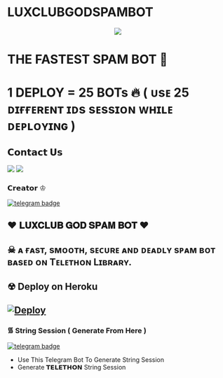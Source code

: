# LUXCLUBGODSPAMBOT


<p align="center">
  <img src="https://telegra.ph/file/98d53cbd1cee536bb1eaa.jpg">
</p>

# THE FASTEST SPAM BOT 🤟
# 1 DEPLOY = 25 BOTs 🔥 ( ᴜsᴇ 25 ᴅɪғғᴇʀᴇɴᴛ ɪᴅs sᴇssɪᴏɴ ᴡʜɪʟᴇ ᴅᴇᴘʟᴏʏɪɴɢ )

## 𝗖𝗼𝗻𝘁𝗮𝗰𝘁 𝗨𝘀 
                          
<a href="https://t.me/luxclub_sergio"><img src="https://img.shields.io/badge/Join-SUPPORT%20GROUP-red.svg?logo=Telegram"></a>
<a href="https://t.me/bluebotarena"><img src="https://img.shields.io/badge/Join-OFFICIAL%20GROUP-red.svg?logo=Telegram"></a>


### 𝗖𝗿𝗲𝗮𝘁𝗼𝗿 ♔︎

[![telegram badge](https://telegra.ph/file/a4278ea5d9900f88f3de3.jpg)](https://t.me/RichRealm)

## ❤︎ 𝐋𝐔𝐗𝐂𝐋𝐔𝐁 𝐆𝐎𝐃 𝐒𝐏𝐀𝐌 𝐁𝐎𝐓 ❤︎
## ☠︎︎ ᴀ ғᴀsᴛ, sᴍᴏᴏᴛʜ, sᴇᴄᴜʀᴇ ᴀɴᴅ ᴅᴇᴀᴅʟʏ sᴘᴀᴍ ʙᴏᴛ ʙᴀsᴇᴅ ᴏɴ Tᴇʟᴇᴛʜᴏɴ Lɪʙʀᴀʀʏ.


## ☢︎︎ Deploy on Heroku 
[![Deploy](https://www.herokucdn.com/deploy/button.svg)](https://heroku.com/deploy?template=https://github.com/hustlerabhay/LUXCLUBGODSPAMBOT)
------------------------------------------------

###  ᯾ String Session ( Generate From Here )

[![telegram badge](https://telegra.ph/file/9896187781e66649d21fd.jpg)](https://t.me/StrinGENBlueBot)

  - Use This Telegram Bot To Generate String Session
  - Generate 𝗧𝗘𝗟𝗘𝗧𝗛𝗢𝗡 String Session






